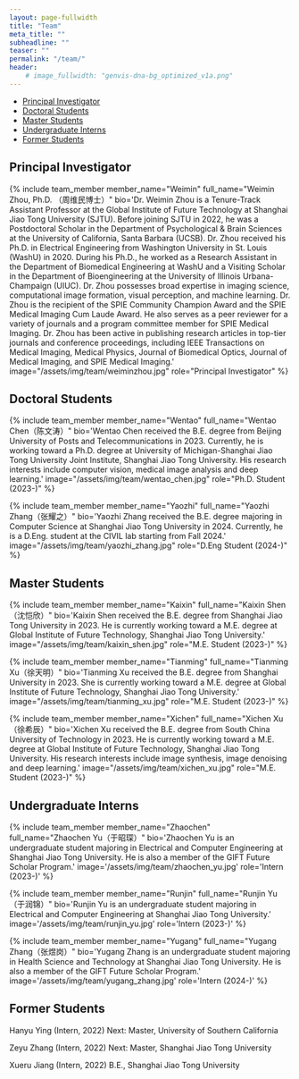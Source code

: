 ```yaml
---
layout: page-fullwidth
title: "Team"
meta_title: ""
subheadline: ""
teaser: ""
permalink: "/team/"
header:
    # image_fullwidth: "genvis-dna-bg_optimized_v1a.png"
---
```


<div data-magellan-expedition="fixed">
  <ul class="sub-nav">
    <li data-magellan-arrival="PI"><a href="#PI">Principal Investigator</a></li>
    <li data-magellan-arrival="Doctoral_Students"><a href="#Doctoral_Students">Doctoral Students</a></li>
    <li data-magellan-arrival="Master_Students"><a href="#Master_Students">Master Students</a></li>
    <li data-magellan-arrival="UG_Interns"><a href="#UG_Interns">Undergraduate Interns</a></li>
    <li data-magellan-arrival="Former_Students"><a href="#Former_Students">Former Students</a></li>

      
  </ul>
</div>

<h2 data-magellan-destination="PI">Principal Investigator</h2>
<a name="PI"></a>

{% include team_member member_name="Weimin" full_name="Weimin Zhou, Ph.D. （周维民博士）" bio='Dr. Weimin Zhou is a Tenure-Track Assistant Professor at the Global Institute of Future Technology at Shanghai Jiao Tong University (SJTU). Before joining SJTU in 2022, he was a Postdoctoral Scholar in the Department of Psychological & Brain Sciences at the University of California, Santa Barbara (UCSB). Dr. Zhou received his Ph.D. in Electrical Engineering from Washington University in St. Louis (WashU) in 2020. During his Ph.D., he worked as a Research Assistant in the Department of Biomedical Engineering at WashU and a Visiting Scholar in the Department of Bioengineering at the University of Illinois Urbana-Champaign (UIUC). Dr. Zhou possesses broad expertise in imaging science, computational image formation, visual perception, and machine learning. Dr. Zhou is the recipient of the SPIE Community Champion Award and the SPIE Medical Imaging Cum Laude Award. He also serves as a peer reviewer for a variety of journals and a program committee member for SPIE Medical Imaging. Dr. Zhou has been active in publishing research articles in top-tier journals and conference proceedings, including IEEE Transactions on Medical Imaging, Medical Physics, Journal of Biomedical Optics, Journal of Medical Imaging, and SPIE Medical Imaging.' image="/assets/img/team/weiminzhou.jpg" role="Principal Investigator" %}


<h2 data-magellan-destination="Doctoral_Students">Doctoral Students</h2>
<a name="Doctoral_Students"></a>

{% include team_member member_name="Wentao" full_name="Wentao Chen（陈文涛）" bio='Wentao Chen received the B.E. degree from Beijing University of Posts and Telecommunications in 2023. Currently, he is working toward a Ph.D. degree at University of Michigan-Shanghai Jiao Tong University Joint Institute, Shanghai Jiao Tong University. His research interests include computer vision, medical image analysis and deep learning.' image="/assets/img/team/wentao_chen.jpg" role="Ph.D. Student (2023-)" %}

{% include team_member member_name="Yaozhi" full_name="Yaozhi Zhang（张耀之）" bio='Yaozhi Zhang received the B.E. degree majoring in Computer Science at Shanghai Jiao Tong University in 2024. Currently, he is a D.Eng. student at the CIVIL lab starting from Fall 2024.' image="/assets/img/team/yaozhi_zhang.jpg" role="D.Eng Student (2024-)" %}




<h2 data-magellan-destination="Master_Students">Master Students</h2>
<a name="Master_Students"></a>

{% include team_member member_name="Kaixin" full_name="Kaixin Shen（沈恺欣）" bio='Kaixin Shen received the B.E. degree from Shanghai Jiao Tong University in 2023. He is currently working toward a M.E. degree at Global Institute of Future Technology, Shanghai Jiao Tong University.' image="/assets/img/team/kaixin_shen.jpg" role="M.E. Student (2023-)" %}

{% include team_member member_name="Tianming" full_name="Tianming Xu（徐天明）" bio='Tianming Xu received the B.E. degree from Shanghai University in 2023. She is currently working toward a M.E. degree at Global Institute of Future Technology, Shanghai Jiao Tong University.' image="/assets/img/team/tianming_xu.jpg" role="M.E. Student (2023-)" %}

{% include team_member member_name="Xichen" full_name="Xichen Xu（徐希辰）" bio='Xichen Xu received the B.E. degree from South China University of Technology in 2023. He is currently working toward a M.E. degree at Global Institute of Future Technology, Shanghai Jiao Tong University. His research interests include image synthesis, image denoising and deep learning.' image="/assets/img/team/xichen_xu.jpg" role="M.E. Student (2023-)" %}

<h2 data-magellan-destination="UG_Interns">Undergraduate Interns</h2>
<a name="UG_Interns"></a>

{% include team_member member_name="Zhaochen" full_name="Zhaochen Yu（于昭琛）" bio='Zhaochen Yu is an undergraduate student majoring in Electrical and Computer Engineering at Shanghai Jiao Tong University. He is also a member of the GIFT Future Scholar Program.' image='/assets/img/team/zhaochen_yu.jpg' role='Intern (2023-)' %}

{% include team_member member_name="Runjin" full_name="Runjin Yu（于润锦）" bio='Runjin Yu is an undergraduate student majoring in Electrical and Computer Engineering at Shanghai Jiao Tong University.' image='/assets/img/team/runjin_yu.jpg' role='Intern (2023-)' %}

{% include team_member member_name="Yugang" full_name="Yugang Zhang（张煜岗）" bio='Yugang Zhang is an undergraduate student majoring in Health Science and Technology at Shanghai Jiao Tong University. He is also a member of the GIFT Future Scholar Program.' image='/assets/img/team/yugang_zhang.jpg' role='Intern (2024-)' %}






<h2 data-magellan-destination="Former_Students">Former Students</h2>
<a name="Former_Students"></a>

Hanyu Ying (Intern, 2022) Next: Master, University of Southern California

Zeyu Zhang (Intern, 2022) Next: Master, Shanghai Jiao Tong University

Xueru Jiang (Intern, 2022) B.E., Shanghai Jiao Tong University








<!--


<li data-magellan-arrival="Alumni"><a href="#Alumni">Alumni</a></li>

<h2 data-magellan-destination="Alumni">Alumni</h2>
<a name="Alumni"></a>


{% include team_member member_name="Alex_W" full_name="Alex Wollam" bio='Alex is currently pursuing a degree in Computer Science Engineering at the Ohio State University. Alex is working on software development for <a href="https://github.com/griffithlab/pVAC-Tools">pVACtools</a>. Alex is currently on his third summer internship with the lab.' image='/assets/img/team/alex_wollam.jpg' role='Intern' %}



<a name="Past_Members"></a>
<h2 data-magellan-destination="Past_Members">Past Members (Interns, Rotation Students, etc.)</h2>

<div class="row">
  <div class="small-4 columns">
      <h5>Lei Chen</h5>
      <h5>Shou Han</h5>
      <h5>Shaopeng Liu</h5>
      <h5>Grace Wang</h5>
      <h5>Aaron Graubert</h5>
      <h5>Alina Schmidt</h5>
  </div>
  <div class="small-4 columns">
      <h5>Sidi Zhao</h5>
      <h5>Rachel Bilski</h5>
      <h5>Greg Spies</h5>
      <h5>Matthew Matlock</h5>
      <h5>Deng Pan</h5>
      <h5>Gejae Jeffers</h5>
  </div>
  <div class="small-4 columns">
      <h5>Mayank Choudhary</h5>
      <h5>Ju Heon Maeng</h5>
      <h5>Amber Wollam</h5>
      <h5>Jaclyn Boozalis</h5>
      <h5>Malik Sediqzad</h5>
      <h5>Jace Webster</h5>
  </div>
</div>

-->
